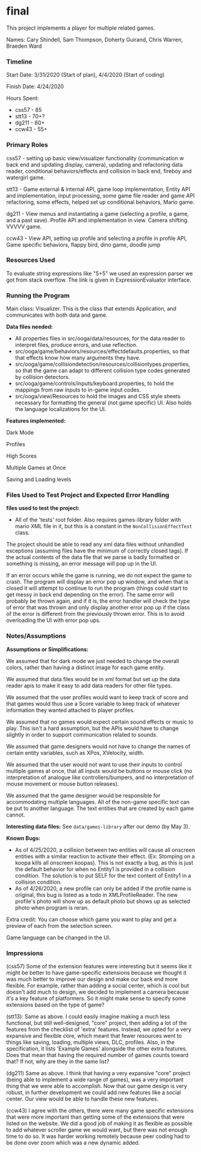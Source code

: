 final
====

This project implements a player for multiple related games.

Names: Cary Shindell, Sam Thompson, Doherty Guirand, Chris Warren, Braeden Ward


### Timeline

Start Date: 3/31/2020 (Start of plan), 4/4/2020 (Start of coding)

Finish Date: 4/24/2020

Hours Spent: 
* css57 - 85
* stt13 - 70+?
* dg211 - 60+ 
* ccw43 - 55+

### Primary Roles

css57 - setting up basic view/visualizer functionality (communication w back end and
updating display, camera), updating and refactoring data reader, conditional behaviors/effects
and collision in back end, fireboy and watergirl game.

stt13 - Game external & internal API, game loop implementation, Entity API and implementation, input processing,
some game file reader and game API refactoring, some effects, helped set up conditional
behaviors, Mario game.

dg211 - View menus and instantiating a game (selecting a profile, a game, and a past save). 
Profile API and implementation in view. Camera shifting. VVVVV game.

ccw43 - View API, setting up profile and selecting a profile in profile API, Game specific behaviors, flappy bird,
dino game, doodle jump

### Resources Used
To evaluate string expressions like "5+5" we used an expression parser we got from
stack overflow. The link is given in ExpressionEvaluator interface.

### Running the Program

Main class: Visualizer. This is the class that extends Application, and communicates with
both data and game.


**Data files needed:**
* All properties files in src/ooga/data/resources, for the data reader to interpret 
files, produce errors, and use reflection.
* src/ooga/game/behaviors/resources/effectdefaults.properties, so that 
that effects know how many arguments they have.
* src/ooga/game/collisiondetection/resources/collisiontypes.properties, so that the 
game can adapt to different collision type codes generated by collision
detectors.
* src/ooga/game/controls/inputs/keyboard.properties, to hold the mappings from
raw inputs to in-game input codes.
* src/ooga/view/Resources to hold the images and CSS style sheets
necessary for formatting the general (not game specific) UI. Also holds the 
language localizations for the UI.


**Features implemented:**

Dark Mode

Profiles

High Scores

Multiple Games at Once

Saving and Loading levels

### Files Used to Test Project and Expected Error Handling

**files used to test the project:**
* All of the 'tests' root folder. Also requires games-library folder with
mario XML file in it, but this is a constant in the ``NonCollisionEffectTest`` class.

The project should be able to read any xml data files without unhandled exceptions (assuming
files have the minimum of correctly closed tags). If the actual contents of the data
file that we parse is badly formatted or something is missing, an error message will
pop up in the UI. 

If an error occurs while the game is running, we do not expect the game to crash.
The program will display an error pop up window, and when that is closed it will
attempt to continue to run the program (things could start to get messy in back end
depending on the error). The same error will probably be thrown again, and if it is,
the error handler will check the type of error that was thrown and only display another
error pop up if the class of the error is different from the previously thrown error.
This is to avoid overloading the UI with error pop ups.

### Notes/Assumptions

**Assumptions or Simplifications:**

We assumed that for dark mode we just needed to change the overall colors, rather than
having a distinct image for each game entity.

We assumed that data files would be in xml format but set up the data reader apis to make
it easy to add data readers for other file types.

We assumed that the user profiles would want to keep track of score and that games would thus
use a Score variable to keep track of whatever information they wanted attached to
player profiles.

We assumed that no games would expect certain sound effects or music to play.
This isn't a hard assumption, but the APIs would have to change slightly in order to support
communication related to sounds.

We assumed that game designers would not have to change the names of 
certain entity variables, such as XPos, XVelocity, width.

We assumed that the user would not want to use their inputs to control multiple games at once, that all
inputs would be buttons or mouse click (no interpretation of analogue like controllers/bumpers, and no
interpretation of mouse movement or mouse button releases).

We assumed that the game designer would be responsible for accommodating multiple languages. All of
the non-game specific text can be put to another language. The text entities that are created by each game cannot. 

**Interesting data files:** See ``data/games-library`` after our demo (by May 3).

**Known Bugs:** 
* As of 4/25/2020, a collision between two entities will cause all onscreen entities
with a similar reaction to activate their effect. (Ex: Stomping on a koopa kills all onscreen koopas).
This is not exactly a bug, as this is just the default behavior for when no Entity1 is provided in a collision
condition. The solution is to put SELF for the text content of Entity1 in a collision condition.
* As of 4/26/2020, a new profile can only be added if the profile name is original, this bug is listed as a todo in XMLProfileReader. The
new profile's photo will show up as default photo but shows up as selected photo when program is reran. 

Extra credit: You can choose which game you want to play and get a preview of each from
the selection screen. 

Game language can be changed in the UI.


### Impressions

(css57) Some of the extension features were interesting but it seems like it might be better to
have game-specific extensions because we thought it was much better to improve our design
and make our back end more flexible. For example, rather than adding a social center,
which is cool but doesn't add much to design, we decided to implement a camera because
it's a key feature of platformers. So it might make sense to specify some extensions
based on the type of game?

(stt13): Same as above. I could easily imagine making a much less functional,
but still well-designed, "core" project, then adding a lot of the features from the 
checklist of 'extra' features. Instead, we opted for a very expansive and flexible
core, which meant that fewer resources went to things like saving, loading, multiple views,
DLC, profiles. Also, in the specification, it lists 'Example Games' alongside the other 
extra features. Does that mean that having the required number of games counts toward that? If not,
why are they in the same list?

(dg211) Same as above. I think that having a very expansive "core" project (being able to implement a wide range of games), 
was a very important thing that we were able to accomplish. Now that our game design is very robust, in further development we
could add new features like a social center. Our view would be able to handle these new features.

(ccw43) I agree with the others, there were many game specific extensions that were more important than getting
some of the extensions that were listed on the website. We did a good job of making it as flexible as possible to add whatever
scroller game we would want, but there was not enough time to do so. It was harder working remotely because peer coding had to
be done over zoom which was a new dynamic added.
